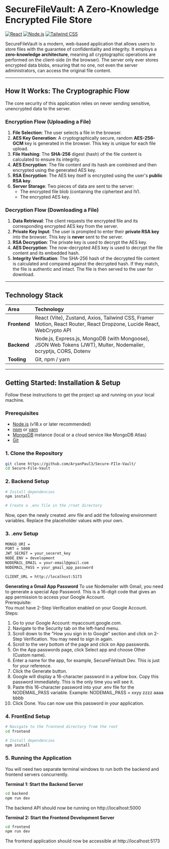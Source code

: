 # SecureFileVault: A Zero-Knowledge Encrypted File Store

[![React](https://img.shields.io/badge/React-20232A?style=for-the-badge&logo=react&logoColor=61DAFB)](https://reactjs.org/)
[![Node.js](https://img.shields.io/badge/Node.js-339933?style=for-the-badge&logo=nodedotjs&logoColor=white)](https://nodejs.org/)
[![Tailwind CSS](https://img.shields.io/badge/Tailwind_CSS-38B2AC?style=for-the-badge&logo=tailwind-css&logoColor=white)](https://tailwindcss.com/)

SecureFileVault is a modern, web-based application that allows users to store files with the guarantee of confidentiality and integrity. It employs a **zero-knowledge architecture**, meaning all cryptographic operations are performed on the client-side (in the browser). The server only ever stores encrypted data blobs, ensuring that no one, not even the server administrators, can access the original file content.

---

## How It Works: The Cryptographic Flow

The core security of this application relies on never sending sensitive, unencrypted data to the server.

### Encryption Flow (Uploading a File)

1.  **File Selection**: The user selects a file in the browser.
2.  **AES Key Generation**: A cryptographically secure, random **AES-256-GCM** key is generated in the browser. This key is unique for each file upload.
3.  **File Hashing**: The **SHA-256** digest (hash) of the file content is calculated to ensure its integrity.
4.  **AES Encryption**: The file content and its hash are combined and then encrypted using the generated AES key.
5.  **RSA Encryption**: The AES key itself is encrypted using the user's **public RSA key**.
6.  **Server Storage**: Two pieces of data are sent to the server:
    -   The encrypted file blob (containing the ciphertext and IV).
    -   The encrypted AES key.

### Decryption Flow (Downloading a File)

1.  **Data Retrieval**: The client requests the encrypted file and its corresponding encrypted AES key from the server.
2.  **Private Key Input**: The user is prompted to enter their **private RSA key** into the browser. This key is **never** sent to the server.
3.  **RSA Decryption**: The private key is used to decrypt the AES key.
4.  **AES Decryption**: The now-decrypted AES key is used to decrypt the file content and its embedded hash.
5.  **Integrity Verification**: The SHA-256 hash of the decrypted file content is calculated and compared against the decrypted hash. If they match, the file is authentic and intact. The file is then served to the user for download.

---

## Technology Stack

| Area      | Technology                                                                                                    |
| :-------- | :------------------------------------------------------------------------------------------------------------ |
| **Frontend**  | React (Vite), Zustand, Axios, Tailwind CSS, Framer Motion, React Router, React Dropzone, Lucide React, WebCrypto API |
| **Backend**   | Node.js, Express.js, MongoDB (with Mongoose), JSON Web Tokens (JWT), Multer, Nodemailer, bcryptjs, CORS, Dotenv |
| **Tooling**   | Git, npm / yarn                                                                                               |

---

## Getting Started: Installation & Setup

Follow these instructions to get the project up and running on your local machine.

### Prerequisites

-   [Node.js](https://nodejs.org/) (v18.x or later recommended)
-   [npm](https://www.npmjs.com/) or [yarn](https://yarnpkg.com/)
-   [MongoDB](https://www.mongodb.com/try/download/community) instance (local or a cloud service like MongoDB Atlas)
-   [Git](https://git-scm.com/)

### 1. Clone the Repository

```bash
git clone https://github.com/AryanPaul3/Secure-FIle-Vault/
cd Secure-File-Vault
```

### 2. Backend Setup

```bash
# Install dependencies
npm install

# Create a .env file in the /root directory
```
Now, open the newly created .env file and add the following environment variables. Replace the placeholder values with your own.

### 3. .env Setup
```bash
MONGO_URI = 
PORT = 5000
JWT_SECRET = your_seceret_key
NODE_ENV = development
NODEMAIL_EMAIL = your-email@gmail.com
NODEMAIL_PASS = your_gmail_app_password

CLIENT_URL = http://localhost:5173
```
**Generating a Gmail App Password**
To use Nodemailer with Gmail, you need to generate a special App Password. This is a 16-digit code that gives an app permission to access your Google Account.<br>
Prerequisite: <br>
You must have 2-Step Verification enabled on your Google Account.<br>
Steps:
1. Go to your Google Account: myaccount.google.com.
2. Navigate to the Security tab on the left-hand menu.
3. Scroll down to the "How you sign in to Google" section and click on 2-Step Verification. You may need to sign in again.
4. Scroll to the very bottom of the page and click on App passwords.
5. On the App passwords page, click Select app and choose Other (Custom name).
6. Enter a name for the app, for example, SecureFileVault Dev. This is just for your reference.
7. Click the Generate button.
8. Google will display a 16-character password in a yellow box. Copy this password immediately. This is the only time you will see it.
9. Paste this 16-character password into your .env file for the NODEMAIL_PASS variable.
    Example: NODEMAIL_PASS = xxyy zzzz aaaa bbbb
10. Click Done. You can now use this password in your application.

### 4. FrontEnd Setup
```bash
# Navigate to the frontend directory from the root
cd frontend

# Install dependencies
npm install
```

### 5. Running the Application
You will need two separate terminal windows to run both the backend and frontend servers concurrently.

**Terminal 1: Start the Backend Server**
```bash
cd backend
npm run dev
```
The backend API should now be running on http://localhost:5000

**Terminal 2: Start the Frontend Development Server**
```bash
cd frontend
npm run dev
```
The frontend application should now be accessible at http://localhost:5173


